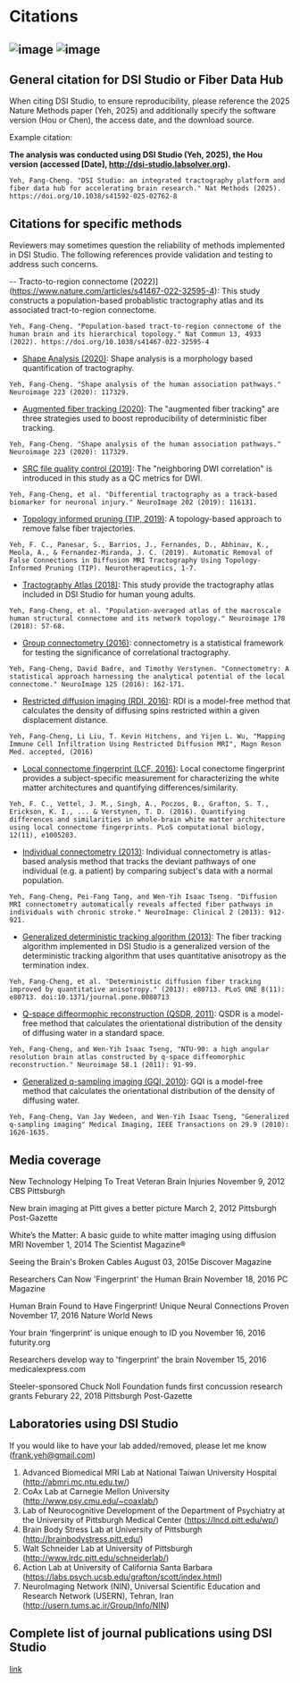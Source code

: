 # Citations
![image](https://docs.google.com/spreadsheets/d/e/2PACX-1vQXdTEZlHaH6ziIFTG8ws4xFnP03oJ0ux8sAx-rfnKUCjpkcOX9aHJQ4-0RgbK0IshqpQnyfjxvI9CC/pubchart?oid=1633232015&format=image)
![image](https://docs.google.com/spreadsheets/d/e/2PACX-1vQXdTEZlHaH6ziIFTG8ws4xFnP03oJ0ux8sAx-rfnKUCjpkcOX9aHJQ4-0RgbK0IshqpQnyfjxvI9CC/pubchart?oid=1979214148&format=image)
<br>
---

## General citation for DSI Studio or Fiber Data Hub

When citing DSI Studio, to ensure reproducibility, please reference the 2025 Nature Methods paper (Yeh, 2025) and additionally specify the software version (Hou or Chen), the access date, and the download source.

Example citation:

**The analysis was conducted using DSI Studio (Yeh, 2025), the Hou version (accessed [Date], http://dsi-studio.labsolver.org).**


```
Yeh, Fang-Cheng. "DSI Studio: an integrated tractography platform and fiber data hub for accelerating brain research." Nat Methods (2025). https://doi.org/10.1038/s41592-025-02762-8
```

## Citations for specific methods

Reviewers may sometimes question the reliability of methods implemented in DSI Studio. The following references provide validation and testing to address such concerns.

-- Tracto-to-region connectome (2022)](https://www.nature.com/articles/s41467-022-32595-4): This study constructs a population-based probablistic tractography atlas and its associated tract-to-region connectome.
```
Yeh, Fang-Cheng. "Population-based tract-to-region connectome of the human brain and its hierarchical topology." Nat Commun 13, 4933 (2022). https://doi.org/10.1038/s41467-022-32595-4
```


- [Shape Analysis (2020)](https://www.sciencedirect.com/science/article/pii/S1053811920308156): Shape analysis is a morphology based quantification of tractography.
```
Yeh, Fang-Cheng. "Shape analysis of the human association pathways." Neuroimage 223 (2020): 117329.
```

- [Augmented fiber tracking (2020)](https://www.sciencedirect.com/science/article/pii/S1053811920308156): The "augmented fiber tracking" are three strategies used to boost reproducibility of deterministic fiber tracking.
```
Yeh, Fang-Cheng. "Shape analysis of the human association pathways." Neuroimage 223 (2020): 117329.
```

- [SRC file quality control (2019)](https://www.ncbi.nlm.nih.gov/pmc/articles/PMC6919327/): The "neighboring DWI correlation" is introduced in this study as a QC metrics for DWI.
```
Yeh, Fang-Cheng, et al. "Differential tractography as a track-based biomarker for neuronal injury." NeuroImage 202 (2019): 116131.
```

- [Topology informed pruning (TIP, 2019)](https://www.ncbi.nlm.nih.gov/pmc/articles/PMC6361061/): A topology-based approach to remove false fiber trajectories.
```
Yeh, F. C., Panesar, S., Barrios, J., Fernandes, D., Abhinav, K., Meola, A., & Fernandez-Miranda, J. C. (2019). Automatic Removal of False Connections in Diffusion MRI Tractography Using Topology-Informed Pruning (TIP). Neurotherapeutics, 1-7.
```

- [Tractography Atlas (2018)](https://www.sciencedirect.com/science/article/pii/S1053811920308156): This study provide the tractography atlas included in DSI Studio for human young adults.
```
Yeh, Fang-Cheng, et al. "Population-averaged atlas of the macroscale human structural connectome and its network topology." Neuroimage 178 (2018): 57-68.
```


- [Group connectometry (2016)](/ref/Connectometry.pdf): connectometry is a statistical framework for testing the significance of correlational tractography.
```
Yeh, Fang-Cheng, David Badre, and Timothy Verstynen. "Connectometry: A statistical approach harnessing the analytical potential of the local connectome." NeuroImage 125 (2016): 162-171.
```

- [Restricted diffusion imaging (RDI, 2016)](https://www.ncbi.nlm.nih.gov/pmc/articles/PMC8052951/): RDI is a model-free method that calculates the density of diffusing spins restricted within a given displacement distance.
```
Yeh, Fang-Cheng, Li Liu, T. Kevin Hitchens, and Yijen L. Wu, "Mapping Immune Cell Infiltration Using Restricted Diffusion MRI", Magn Reson Med. accepted, (2016)
```

- [Local connectome fingerprint (LCF, 2016)](https://journals.plos.org/ploscompbiol/article?id=10.1371/journal.pcbi.1005203): Local conectome fingerprint provides a subject-specific measurement for characterizing the white matter architectures and quantifying differences/similarity.
```
Yeh, F. C., Vettel, J. M., Singh, A., Poczos, B., Grafton, S. T., Erickson, K. I., ... & Verstynen, T. D. (2016). Quantifying differences and similarities in whole-brain white matter architecture using local connectome fingerprints. PLoS computational biology, 12(11), e1005203.
```

- [Individual connectometry (2013)](/ref/IndConnectometry.pdf): Individual connectometry is atlas-based analysis method that tracks the deviant pathways of one individual (e.g. a patient) by comparing subject's data with a normal population.
```
Yeh, Fang-Cheng, Pei-Fang Tang, and Wen-Yih Isaac Tseng. "Diffusion MRI connectometry automatically reveals affected fiber pathways in individuals with chronic stroke." NeuroImage: Clinical 2 (2013): 912-921.
```

- [Generalized deterministic tracking algorithm (2013)](https://journals.plos.org/plosone/article?id=10.1371/journal.pone.0080713): The fiber tracking algorithm implemented in DSI Studio is a generalized version of the deterministic tracking algorithm that uses quantitative anisotropy as the termination index.
```
Yeh, Fang-Cheng, et al. "Deterministic diffusion fiber tracking improved by quantitative anisotropy." (2013): e80713. PLoS ONE 8(11): e80713. doi:10.1371/journal.pone.0080713
```

- [Q-space diffeormophic reconstruction (QSDR, 2011)](/ref/QSDR.pdf): QSDR is a model-free method that calculates the orientational distribution of the density of diffusing water in a standard space.
```
Yeh, Fang-Cheng, and Wen-Yih Isaac Tseng, "NTU-90: a high angular resolution brain atlas constructed by q-space diffeomorphic reconstruction." Neuroimage 58.1 (2011): 91-99.
```

- [Generalized q-sampling imaging (GQI, 2010)](/ref/GQI.pdf): GQI is a model-free method that calculates the orientational distribution of the density of diffusing water.
```
Yeh, Fang-Cheng, Van Jay Wedeen, and Wen-Yih Isaac Tseng, "Generalized q-sampling imaging" Medical Imaging, IEEE Transactions on 29.9 (2010): 1626-1635.
```

## Media coverage

New Technology Helping To Treat Veteran Brain Injuries
November 9, 2012
CBS Pittsburgh

New brain imaging at Pitt gives a better picture
March 2, 2012
Pittsburgh Post-Gazette

White’s the Matter: A basic guide to white matter imaging using diffusion MRI
November 1, 2014
The Scientist Magazine®

Seeing the Brain's Broken Cables
August 03, 2015e
Discover Magazine

Researchers Can Now 'Fingerprint' the Human Brain
November 18, 2016
PC Magazine

Human Brain Found to Have Fingerprint! Unique Neural Connections Proven
November 17, 2016
Nature World News

Your brain ‘fingerprint’ is unique enough to ID you
November 16, 2016
futurity.org

Researchers develop way to 'fingerprint' the brain
November 15, 2016
medicalexpress.com

Steeler-sponsored Chuck Noll Foundation funds first concussion research grants
Feburary 22, 2018
Pittsburgh Post-Gazette

## Laboratories using DSI Studio
If you would like to have your lab added/removed, please let me know (frank.yeh@gmail.com)

1. Advanced Biomedical MRI Lab at National Taiwan University Hospital (http://abmri.mc.ntu.edu.tw/)
2. CoAx Lab at Carnegie Mellon University (http://www.psy.cmu.edu/~coaxlab/)
3. Lab of Neurocognitive Development of the Department of Psychiatry at the University of Pittsburgh Medical Center (https://lncd.pitt.edu/wp/)
4. Brain Body Stress Lab at University of Pittsburgh (http://brainbodystress.pitt.edu/)
5. Walt Schneider Lab at University of Pittsburgh (http://www.lrdc.pitt.edu/schneiderlab/)
6. Action Lab at University of California Santa Barbara (https://labs.psych.ucsb.edu/grafton/scott/index.html)
7. NeuroImaging Network (NIN), Universal Scientific Education and Research Network (USERN), Tehran, Iran (http://usern.tums.ac.ir/Group/Info/NIN)

## Complete list of journal publications using DSI Studio
[link](https://docs.google.com/spreadsheets/d/e/2PACX-1vRyAI6Xs_h9m9x6CAy1hvNhbBBIYHH8jY2Cl-EZeX_s9M5ksHOh_RxhLn5_CIGLBvhTTYTfh9jRpd7E/pubhtml?gid=1777795889&single=true)









